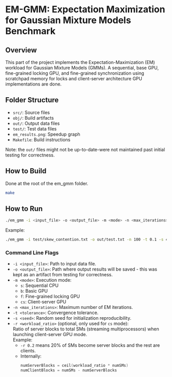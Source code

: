 # EM-GMM: Expectation Maximization for Gaussian Mixture Models Benchmark

## Overview
This part of the project implements the Expectation-Maximization (EM) workload for Gaussian Mixture Models (GMMs). A sequential, base GPU, fine-grained locking GPU, and fine-grained synchronization using scratchpad memory for locks and client-server architecture GPU implementations are done. 

## Folder Structure
- `src/`: Source files
- `obj/`: Build artifacts
- `out/`: Output data files
- `test/`: Test data files
- `em_results.png`: Speedup graph
- `Makefile`: Build instructions

Note: the `out/` files might not be up-to-date-were not maintained past initial testing for correctness.

## How to Build
Done at the root of the em_gmm folder.
```bash
make
```

## How to Run
```bash
./em_gmm -i <input_file> -o <output_file> -m <mode> -n <max_iterations> -t <tolerance> -s <seed> [-r <workload_ratio>]
```
Example:
```bash
./em_gmm -i test/skew_contention.txt -o out/test.txt -n 100 -t 0.1 -s 42 -m cs -r 0.99
```

### Command Line Flags
- `-i <input_file>`: Path to input data file.
- `-o <output_file>`: Path where output results will be saved - this was kept as an artifact from testing for correctness.
- `-m <mode>`: Execution mode:
  - `s`: Sequential CPU
  - `b`: Basic GPU
  - `f`: Fine-grained locking GPU
  - `cs`: Client-server GPU
- `-n <max_iterations>`: Maximum number of EM iterations.
- `-t <tolerance>`: Convergence tolerance.
- `-s <seed>`: Random seed for initialization reproducibility.
- `-r <workload_ratio>` (optional, only used for `cs` mode):  
  Ratio of server blocks to total SMs (streaming multiprocessors) when launching client-server GPU mode.  
  Example:  
  - `-r 0.2` means 20% of SMs become server blocks and the rest are clients.  
  - Internally:  
    ```cpp
    numServerBlocks = ceil(workload_ratio * numSMs)
    numClientBlocks = numSMs - numServerBlocks
    ```

